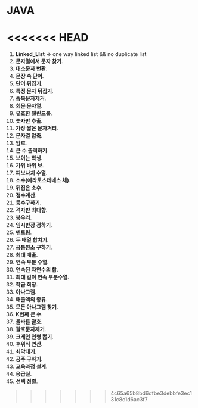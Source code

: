 # JAVA
<<<<<<< HEAD
=======

1. **Linked_LIst** -> one way linked list && no duplicate list
2. **문자열에서 문자 찾기**.     
3. **대소문자 변환**.     
4. **문장 속 단어**.     
5. **단어 뒤집기**.     
6. **특정 문자 뒤집기**.     
7. **중복문자제거**.     
8. **회문 문자열**.     
9. **유효한 팰린드롬**.     
10. **숫자만 추출**.     
11. **가장 짧은 문자거리**.    
12. **문자열 압축**.
13. **암호**.   
14. **큰 수 출력하기**.    
15. **보이는 학생**.     
16. **가위 바위 보**.     
17. **피보나치 수열**. 
18. **소수(에라토스테네스 체)**. 
19. **뒤집은 소수**. 
20. **점수계산**. 
21. **등수구하기**.
22. **격자판 최대합**.
23. **봉우리**.
24. **임시반장 정하기**.
25. **멘토링**.
26. **두 배열 합치기**.
27. **공통원소 구하기**.
28. **최대 매출**.
29. **연속 부분 수열**.
30. **연속된 자연수의 합**.
31. **최대 길이 연속 부분수열**.
32. **학급 회장**.
33. **아나그램**.
34. **매출액의 종류**.
35. **모든 아나그램 찾기**.
36. **K번째 큰 수**.
37. **올바른 괄호**.
38. **괄호문자제거**.
39. **크레인 인형 뽑기**.
40. **후위식 연산**.
41. **쇠막대기**.
42. **공주 구하기**.
43. **교육과정 설계**.
44. **응급실**.
45. **선택 정렬**.


>>>>>>> 4c65a65b8bd6dfbe3debbfe3ec131c8c1d6ac3f7

